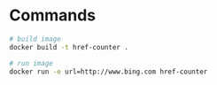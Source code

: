 
# Commands

```bash
# build image
docker build -t href-counter .

# run image
docker run -e url=http://www.bing.com href-counter

```
